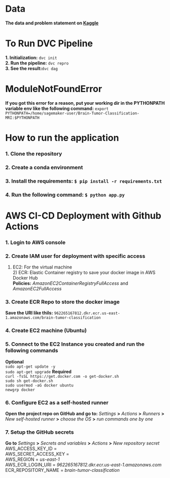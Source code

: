 # Data
**The data and problem statement on [Kaggle](https://www.kaggle.com/datasets/sartajbhuvaji/brain-tumor-classification-mri?select=Testing)**

# To Run DVC Pipeline
**1. Initialization:** `dvc init`
<br>**2. Run the pipeline:** `dvc repro`
<br>**3. See the result:**`dvc dag`

# ModuleNotFoundError
**If you got this error for a reason, put your working dir in the PYTHONPATH variable env like the following command:** `export PYTHONPATH=/home/sagemaker-user/Brain-Tumor-Classification-MRI:$PYTHONPATH`

# How to run the application
### 1. Clone the repository
### 2. Create a conda environment
### 3. Install the requirements: `$ pip install -r requirements.txt`
### 4. Run the following command: `$ python app.py`

# AWS CI-CD Deployment with Github Actions
### 1. Login to AWS console
### 2. Create IAM user for deployment with specific access
1) EC2: For the virtual machine
<br>2) ECR: Elastic Container registry to save your docker image in AWS Docker Hub
<br> **Policies:** _AmazonEC2ContainerRegistryFullAccess_ and _AmazonEC2FullAccess_
### 3. Create ECR Repo to store the docker image
**Save the URI like thils:** `962265167812.dkr.ecr.us-east-1.amazonaws.com/brain-tumor-classification`
### 4. Create EC2 machine (Ubuntu)
### 5. Connect to the EC2 Instance you created and run the following commands
**Optional**
<br> `sudo apt-get update -y`
<br> `sudo apt-get upgrade`
**Required**
<br> `curl -fsSL https://get.docker.com -o get-docker.sh`
<br> `sudo sh get-docker.sh`
<br> `sudo usermod -aG docker ubuntu`
<br> `newgrp docker`
### 6. Configure EC2 as a self-hosted runner
**Open the project repo on GitHub and go to:** _Settings_ **>** _Actions_ **>** _Runners_ **>** _New self-hosted runner_ **>** _choose the OS_ **>** _run commands one by one_
### 7. Setup the GitHub secrets
**Go to** _Settings_ **>** _Secrets and variables_ **>** _Actions_ **>** _New repository secret_
<br> AWS_ACCESS_KEY_ID =
<br> AWS_SECRET_ACCESS_KEY =
<br> AWS_REGION = *us-east-1*
<br> AWS_ECR_LOGIN_URI = *962265167812.dkr.ecr.us-east-1.amazonaws.com*
<br> ECR_REPOSITORY_NAME = *brain-tumor-classification*